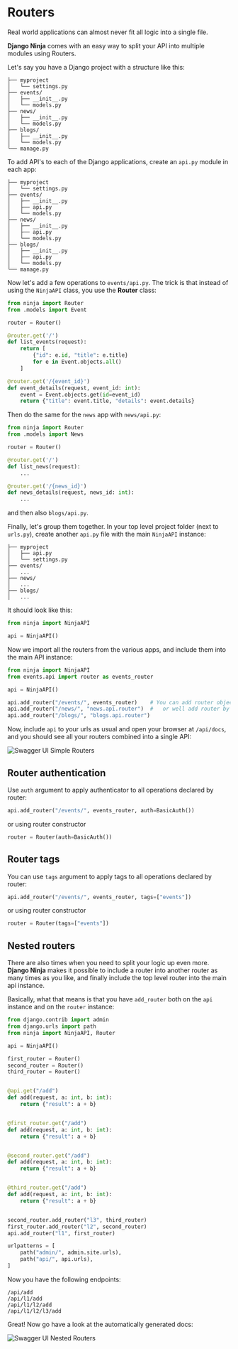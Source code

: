 # Routers

Real world applications can almost never fit all logic into a single file. 

**Django Ninja** comes with an easy way to split your API into multiple modules using Routers.

Let's say you have a Django project with a structure like this:


```
├── myproject
│   └── settings.py
├── events/
│   ├── __init__.py
│   └── models.py
├── news/
│   ├── __init__.py
│   └── models.py
├── blogs/
│   ├── __init__.py
│   └── models.py
└── manage.py
```

To add API's to each of the Django applications, create an `api.py` module in each app:

``` hl_lines="5 9 13"
├── myproject
│   └── settings.py
├── events/
│   ├── __init__.py
│   ├── api.py
│   └── models.py
├── news/
│   ├── __init__.py
│   ├── api.py
│   └── models.py
├── blogs/
│   ├── __init__.py
│   ├── api.py
│   └── models.py
└── manage.py
```

Now let's add a few operations to `events/api.py`. The trick is that instead of using the `NinjaAPI` class, you use the **Router** class:

```python  hl_lines="1 4 6 13"
from ninja import Router
from .models import Event

router = Router()

@router.get('/')
def list_events(request):
    return [
        {"id": e.id, "title": e.title}
        for e in Event.objects.all()
    ]

@router.get('/{event_id}')
def event_details(request, event_id: int):
    event = Event.objects.get(id=event_id)
    return {"title": event.title, "details": event.details}
```

Then do the same for the `news` app with `news/api.py`:

```python  hl_lines="1 4"
from ninja import Router
from .models import News

router = Router()

@router.get('/')
def list_news(request):
    ...

@router.get('/{news_id}')
def news_details(request, news_id: int):
    ...
```
and then also `blogs/api.py`.


Finally, let's group them together.
In your top level project folder (next to `urls.py`), create another `api.py` file with the main `NinjaAPI` instance:

``` hl_lines="2"
├── myproject
│   ├── api.py
│   └── settings.py
├── events/
│   ...
├── news/
│   ...
├── blogs/
│   ...

```

It should look like this:

```python
from ninja import NinjaAPI

api = NinjaAPI()

```

Now we import all the routers from the various apps, and include them into the main API instance:

```python hl_lines="2 6 7 8"
from ninja import NinjaAPI
from events.api import router as events_router

api = NinjaAPI()

api.add_router("/events/", events_router)    # You can add router object
api.add_router("/news/", "news.api.router")  #   or well add router by python path
api.add_router("/blogs/", "blogs.api.router")
```

Now, include `api` to your urls as usual and open your browser at `/api/docs`, and you should see all your routers combined into a single API:


![Swagger UI Simple Routers](../img/simple-routers-swagger.png)


## Router authentication

Use `auth` argument to apply authenticator to all operations declared by router:

```python
api.add_router("/events/", events_router, auth=BasicAuth())
```

or using router constructor
```python
router = Router(auth=BasicAuth())
```

## Router tags

You can use `tags` argument to apply tags to all operations declared by router:

```python
api.add_router("/events/", events_router, tags=["events"])
```

or using router constructor
```python
router = Router(tags=["events"])
```


## Nested routers

There are also times when you need to split your logic up even more.
**Django Ninja** makes it possible to include a router into another router as many times as you like, and finally include the top level router into the main api instance.


Basically, what that means is that you have `add_router` both on the `api` instance and on the `router` instance:



```python hl_lines="7 8 9 32 33 34"
from django.contrib import admin
from django.urls import path
from ninja import NinjaAPI, Router

api = NinjaAPI()

first_router = Router()
second_router = Router()
third_router = Router()


@api.get("/add")
def add(request, a: int, b: int):
    return {"result": a + b}


@first_router.get("/add")
def add(request, a: int, b: int):
    return {"result": a + b}


@second_router.get("/add")
def add(request, a: int, b: int):
    return {"result": a + b}


@third_router.get("/add")
def add(request, a: int, b: int):
    return {"result": a + b}


second_router.add_router("l3", third_router)
first_router.add_router("l2", second_router)
api.add_router("l1", first_router)

urlpatterns = [
    path("admin/", admin.site.urls),
    path("api/", api.urls),
]
```

Now you have the following endpoints:

```
/api/add
/api/l1/add
/api/l1/l2/add
/api/l1/l2/l3/add
```

Great! Now go have a look at the automatically generated docs:

![Swagger UI Nested Routers](../img/nested-routers-swagger.png)
